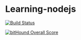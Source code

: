 # Learning-nodejs

[![Build Status](https://travis-ci.org/DamonLuck/Learning-nodejs.svg?branch=master)](https://travis-ci.org/DamonLuck/Learning-nodejs)

[![bitHound Overall Score](https://www.bithound.io/github/DamonLuck/Learning-nodejs/badges/score.svg)](https://www.bithound.io/github/DamonLuck/Learning-nodejs)